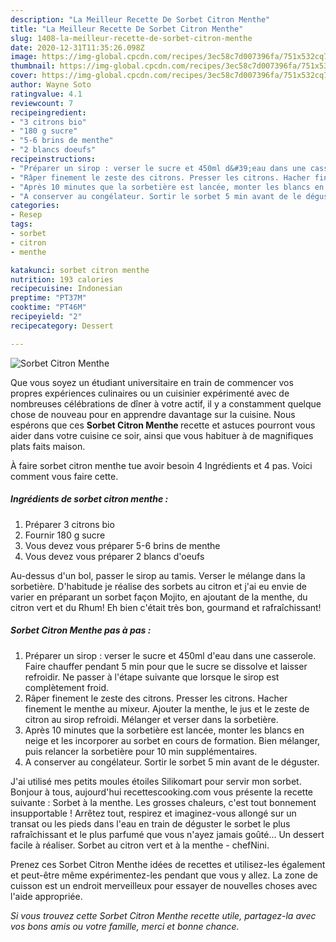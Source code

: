 ```yaml
---
description: "La Meilleur Recette De Sorbet Citron Menthe"
title: "La Meilleur Recette De Sorbet Citron Menthe"
slug: 1408-la-meilleur-recette-de-sorbet-citron-menthe
date: 2020-12-31T11:35:26.098Z
image: https://img-global.cpcdn.com/recipes/3ec58c7d007396fa/751x532cq70/sorbet-citron-menthe-photo-principale-de-la-recette.jpg
thumbnail: https://img-global.cpcdn.com/recipes/3ec58c7d007396fa/751x532cq70/sorbet-citron-menthe-photo-principale-de-la-recette.jpg
cover: https://img-global.cpcdn.com/recipes/3ec58c7d007396fa/751x532cq70/sorbet-citron-menthe-photo-principale-de-la-recette.jpg
author: Wayne Soto
ratingvalue: 4.1
reviewcount: 7
recipeingredient:
- "3 citrons bio"
- "180 g sucre"
- "5-6 brins de menthe"
- "2 blancs doeufs"
recipeinstructions:
- "Préparer un sirop : verser le sucre et 450ml d&#39;eau dans une casserole. Faire chauffer pendant 5 min pour que le sucre se dissolve et laisser refroidir. Ne passer à l&#39;étape suivante que lorsque le sirop est complètement froid."
- "Râper finement le zeste des citrons. Presser les citrons. Hacher finement le menthe au mixeur. Ajouter la menthe, le jus et le zeste de citron au sirop refroidi. Mélanger et verser dans la sorbetière."
- "Après 10 minutes que la sorbetière est lancée, monter les blancs en neige et les incorporer au sorbet en cours de formation. Bien mélanger, puis relancer la sorbetière pour 10 min supplémentaires."
- "A conserver au congélateur. Sortir le sorbet 5 min avant de le déguster."
categories:
- Resep
tags:
- sorbet
- citron
- menthe

katakunci: sorbet citron menthe 
nutrition: 193 calories
recipecuisine: Indonesian
preptime: "PT37M"
cooktime: "PT46M"
recipeyield: "2"
recipecategory: Dessert

---
```



![Sorbet Citron Menthe](https://img-global.cpcdn.com/recipes/3ec58c7d007396fa/751x532cq70/sorbet-citron-menthe-photo-principale-de-la-recette.jpg)

Que vous soyez un étudiant universitaire en train de commencer vos propres expériences culinaires ou un cuisinier expérimenté avec de nombreuses célébrations de dîner à votre actif, il y a constamment quelque chose de nouveau pour en apprendre davantage sur la cuisine. Nous espérons que ces <strong> Sorbet Citron Menthe </strong> recette et astuces pourront vous aider dans votre cuisine ce soir, ainsi que vous habituer à de magnifiques plats faits maison.

<!--inarticleads1-->

À faire sorbet citron menthe tue avoir besoin 4 Ingrédients et 4 pas. Voici comment vous faire cette.

##### Ingrédients de sorbet citron menthe :

1. Préparer 3 citrons bio
1. Fournir 180 g sucre
1. Vous devez vous préparer 5-6 brins de menthe
1. Vous devez vous préparer 2 blancs d&#39;oeufs


Au-dessus d&#39;un bol, passer le sirop au tamis. Verser le mélange dans la sorbetière. D&#39;habitude je réalise des sorbets au citron et j&#39;ai eu envie de varier en préparant un sorbet façon Mojito, en ajoutant de la menthe, du citron vert et du Rhum! Eh bien c&#39;était très bon, gourmand et rafraîchissant! 

<!--inarticleads2-->

##### Sorbet Citron Menthe pas à pas :

1. Préparer un sirop : verser le sucre et 450ml d&#39;eau dans une casserole. Faire chauffer pendant 5 min pour que le sucre se dissolve et laisser refroidir. Ne passer à l&#39;étape suivante que lorsque le sirop est complètement froid.
1. Râper finement le zeste des citrons. Presser les citrons. Hacher finement le menthe au mixeur. Ajouter la menthe, le jus et le zeste de citron au sirop refroidi. Mélanger et verser dans la sorbetière.
1. Après 10 minutes que la sorbetière est lancée, monter les blancs en neige et les incorporer au sorbet en cours de formation. Bien mélanger, puis relancer la sorbetière pour 10 min supplémentaires.
1. A conserver au congélateur. Sortir le sorbet 5 min avant de le déguster.


J&#39;ai utilisé mes petits moules étoiles Silikomart pour servir mon sorbet. Bonjour à tous, aujourd&#39;hui recettescooking.com vous présente la recette suivante : Sorbet à la menthe. Les grosses chaleurs, c&#39;est tout bonnement insupportable ! Arrêtez tout, respirez et imaginez-vous allongé sur un transat ou les pieds dans l&#39;eau en train de déguster le sorbet le plus rafraîchissant et le plus parfumé que vous n&#39;ayez jamais goûté… Un dessert facile à réaliser. Sorbet au citron vert et à la menthe - chefNini. 

<!--inarticleads1-->

<p>
Prenez ces Sorbet Citron Menthe idées de recettes et utilisez-les également et peut-être même expérimentez-les pendant que vous y allez. La zone de cuisson est un endroit merveilleux pour essayer de nouvelles choses avec l'aide appropriée.
</p>

<p>
<i>Si vous trouvez cette Sorbet Citron Menthe recette utile, partagez-la avec vos bons amis ou votre famille, merci et bonne chance.</i>
</p>
